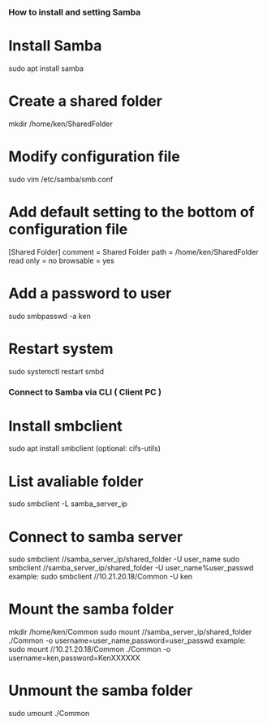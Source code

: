 ### How to install and setting Samba
# Install Samba
sudo apt install samba

# Create a shared folder
mkdir /home/ken/SharedFolder

# Modify configuration file
sudo vim /etc/samba/smb.conf

# Add default setting to the bottom of configuration file
[Shared Folder]
  comment = Shared Folder
  path = /home/ken/SharedFolder
  read only = no
  browsable = yes

# Add a password to user
sudo smbpasswd -a ken

# Restart system
sudo systemctl restart smbd

### Connect to Samba via CLI ( Client PC )
# Install smbclient
sudo apt install smbclient (optional: cifs-utils)

# List avaliable folder
sudo smbclient -L samba_server_ip

# Connect to samba server
sudo smbclient //samba_server_ip/shared_folder -U user_name
sudo smbclient //samba_server_ip/shared_folder -U user_name%user_passwd
example: sudo smbclient //10.21.20.18/Common -U ken

# Mount the samba folder
mkdir /home/ken/Common
sudo mount //samba_server_ip/shared_folder ./Common -o username=user_name,password=user_passwd
example: sudo mount //10.21.20.18/Common ./Common -o username=ken,password=KenXXXXXX

# Unmount the samba folder
sudo umount ./Common
